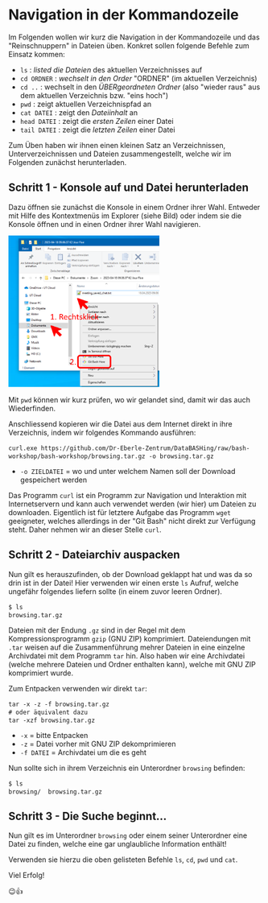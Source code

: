 # Navigation in der Kommandozeile

Im Folgenden wollen wir kurz die Navigation in der Kommandozeile und das "Reinschnuppern" in Dateien üben.
Konkret sollen folgende Befehle zum Einsatz kommen:

-   `ls` : *listed die Dateien* des aktuellen Verzeichnisses auf
-   `cd ORDNER` : *wechselt in den Order* "ORDNER" (im aktuellen Verzeichnis)
-   `cd ..` : wechselt in den *ÜBERgeordneten Ordner* (also "wieder raus" aus dem aktuellen Verzeichnis bzw. "eins hoch")
-   `pwd` : zeigt aktuellen Verzeichnispfad an
-   `cat DATEI` : zeigt den *Dateiinhalt* an
-   `head DATEI` : zeigt die *ersten Zeilen* einer Datei
-   `tail DATEI` : zeigt die *letzten Zeilen* einer Datei

Zum Üben haben wir ihnen einen kleinen Satz an Verzeichnissen, Unterverzeichnissen und Dateien zusammengestellt, welche wir im Folgenden zunächst herunterladen.

## Schritt 1 - Konsole auf und Datei herunterladen

Dazu öffnen sie zunächst die Konsole in einem Ordner ihrer Wahl.
Entweder mit Hilfe des Kontextmenüs im Explorer (siehe Bild) oder indem sie die Konsole öffnen und in einen Ordner ihrer Wahl navigieren.

[<img src="git-bash-via-context-menu.png" width="300"/>](git-bash-via-context-menu.png)

Mit `pwd` können wir kurz prüfen, wo wir gelandet sind, damit wir das auch Wiederfinden.

Anschliessend kopieren wir die Datei aus dem Internet direkt in ihre Verzeichnis, indem wir folgendes Kommando ausführen:

```{bash}
curl.exe https://github.com/Dr-Eberle-Zentrum/DataBASHing/raw/bash-workshop/bash-workshop/browsing.tar.gz -o browsing.tar.gz
```

-   `-o ZIELDATEI` = wo und unter welchem Namen soll der Download gespeichert werden

Das Programm `curl` ist ein Programm zur Navigation und Interaktion mit Internetservern und kann auch verwendet werden (wir hier) um Dateien zu downloaden.
Eigentlich ist für letztere Aufgabe das Programm `wget` geeigneter, welches allerdings in der "Git Bash" nicht direkt zur Verfügung steht.
Daher nehmen wir an dieser Stelle `curl`.

## Schritt 2 - Dateiarchiv auspacken

Nun gilt es herauszufinden, ob der Download geklappt hat und was da so drin ist in der Datei!
Hier verwenden wir einen erste `ls` Aufruf, welche ungefähr folgendes liefern sollte (in einem zuvor leeren Ordner).

```{bash}
$ ls
browsing.tar.gz

```

Dateien mit der Endung `.gz` sind in der Regel mit dem Kompressionsprogramm `gzip` (GNU ZIP) komprimiert.
Dateiendungen mit `.tar` weisen auf die Zusammenführung mehrer Dateien in eine einzelne Archivdatei mit dem Programm `tar` hin.
Also haben wir eine Archivdatei (welche mehrere Dateien und Ordner enthalten kann), welche mit GNU ZIP komprimiert wurde.

Zum Entpacken verwenden wir direkt `tar`:

```{bash}
tar -x -z -f browsing.tar.gz
# oder äquivalent dazu
tar -xzf browsing.tar.gz
```

-   `-x` = bitte Entpacken
-   `-z` = Datei vorher mit GNU ZIP dekomprimieren
-   `-f DATEI` = Archivdatei um die es geht

Nun sollte sich in ihrem Verzeichnis ein Unterordner `browsing` befinden:

```{bash}
$ ls
browsing/  browsing.tar.gz

```

## Schritt 3 - Die Suche beginnt...

Nun gilt es im Unterordner `browsing` oder einem seiner Unterordner eine Datei zu finden, welche eine gar unglaubliche Information enthält!

Verwenden sie hierzu die oben gelisteten Befehle `ls`, `cd`, `pwd` und `cat`.

Viel Erfolg!

😉👍


